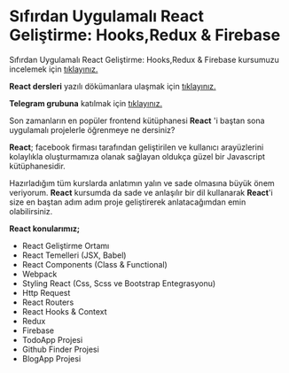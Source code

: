 
# Sıfırdan Uygulamalı React Geliştirme: Hooks,Redux & Firebase

Sıfırdan Uygulamalı React Geliştirme: Hooks,Redux & Firebase kursumuzu incelemek için [tıklayınız.](https://www.udemy.com/course/react-dersleri/?referralCode=BA852C35D95DCF3D243E)

**React dersleri** yazılı dökümanlara ulaşmak için [tıklayınız.](https://sadikturan.com/react-dersleri)

**Telegram grubuna** katılmak için [tıklayınız.](https://t.me/sadikturancom)

Son zamanların en popüler frontend kütüphanesi **React** 'i baştan sona uygulamalı projelerle öğrenmeye ne dersiniz?

**React**; facebook firması tarafından geliştirilen ve kullanıcı arayüzlerini kolaylıkla oluşturmamıza olanak sağlayan oldukça güzel bir Javascript kütüphanesidir.

Hazırladığım tüm kurslarda anlatımın yalın ve sade olmasına büyük önem veriyorum. **React** kursumda da sade ve anlaşılır bir dil kullanarak **React**'i size en baştan adım adım proje geliştirerek anlatacağımdan emin olabilirsiniz.

**React konularımız;**

- React Geliştirme Ortamı
- React Temelleri (JSX, Babel)
- React Components (Class & Functional)
- Webpack
- Styling React (Css, Scss ve Bootstrap Entegrasyonu)
- Http Request
- React Routers
- React Hooks & Context
- Redux 
- Firebase
- TodoApp Projesi
- Github Finder Projesi
- BlogApp Projesi
